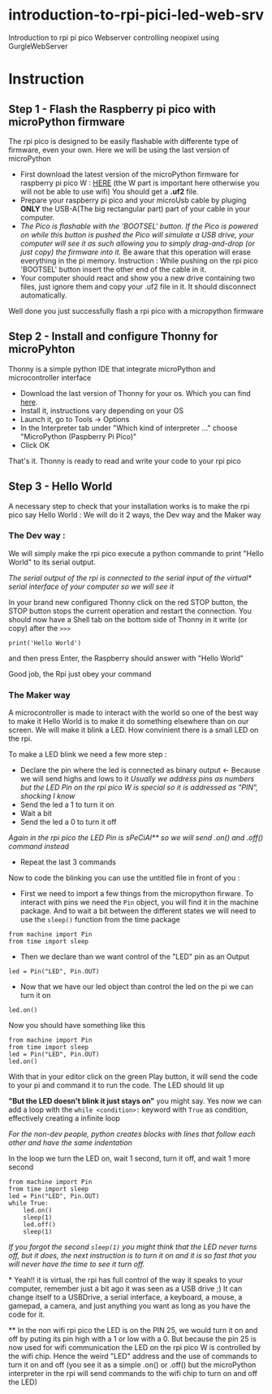 # introduction-to-rpi-pici-led-web-srv
Introduction to rpi pi pico Webserver controlling neopixel using GurgleWebServer


# Instruction

## Step 1 - Flash the Raspberry pi pico with microPython firmware

The rpi pico is designed to be easily flashable with differente type of firmware, even your own. Here we will be using the last version of microPython 

- First download the latest version of the microPython firmware for raspberry pi pico W  : [HERE](https://micropython.org/download/RPI_PICO_W/) (the W part is important here otherwise you will not be able to use wifi) You should get a **.uf2** file.
- Prepare your raspberry pi pico and your microUsb cable by pluging **ONLY** the USB-A(The big rectangular part) part of your cable in your computer.
- *The Pico is flashable with the 'BOOTSEL' button. If the Pico is powered on while this button is pushed the Pico will simulate a USB drive, your computer will see it as such allowing you to simply drag-and-drop (or just copy) the firmware into it.* Be aware that this operation will erase everything in the pi memory. Instruction : While pushing on the rpi pico 'BOOTSEL' button insert the other end of the cable in it.
- Your computer should react and show you a new drive containing two files, just ignore them and copy your .uf2 file in it. It should disconnect automatically.

Well done you just successfully flash a rpi pico with a micropython firmware

## Step 2 - Install and configure Thonny for microPyhton

Thonny is a simple python IDE that integrate microPython and microcontroller interface

- Download the last version of Thonny for your os. Which you can find [here](https://thonny.org/).
- Install it, instructions vary depending on your OS 
- Launch it, go to Tools -> Options
- In the Interpreter tab under "Which kind of interpreter ..." choose "MicroPython (Paspberry Pi Pico)"
- Click OK

That's it. Thonny is ready to read and write your code to your rpi pico

## Step 3 - Hello World

A necessary step to check that your installation works is to make the rpi pico say Hello World : We will do it 2 ways, the Dev way and the Maker way

### The Dev way :
We will simply make the rpi pico execute a python commande to print "Hello World" to its serial output.

*The serial output of the rpi is connected to the serial input of the virtual\* serial interface of your computer so we will see it*

In your brand new configured Thonny click on the red STOP button, the STOP button stops the current operation and restart the connection. You should now have a Shell tab on the bottom side of Thonny in it write (or copy) after the `>>>`

``print('Hello World') ``

and then press Enter, the Raspberry should answer with "Hello World"

Good job, the Rpi just obey your command

### The Maker way

A microcontroller is made to interact with the world so one of the best way to make it Hello World is to make it do something elsewhere than on our screen. We will make it blink a LED. How convinient there is a small LED on the rpi.

To make a LED blink we need a few more step :
- Declare the pin where the led is connected as binary output <- Because we will send highs and lows to it
*Usually we address pins as numbers but the LED Pin on the rpi pico W is special so it is addressed as "PIN", shocking I know*
- Send the led a 1 to turn it on 
- Wait a bit
- Send the led a 0 to turn it off

*Again in the rpi pico the LED Pin is sPeCiAl\*\* so we will send .on() and .off() command instead*
- Repeat the last 3 commands

Now to code the blinking you can use the untitled file in front of you :
- First we need to import a few things from the micropython firware. To interact with pins we need the `Pin` object, you will find it in the machine package. And to wait a bit between the different states we will need to use the `sleep()` function from the time package

```
from machine import Pin
from time import sleep
``` 

- Then we declare than we want control of the "LED" pin as an Output

```
led = Pin("LED", Pin.OUT)
```

- Now that we have our led object than control the led on the pi we can turn it on

```
led.on()
```
Now you should have something like this

```
from machine import Pin
from time import sleep
led = Pin("LED", Pin.OUT)
led.on()
```

With that in your editor click on the green Play button, it will send the code to your pi and command it to run the code. The LED should lit up

__"But the LED doesn't blink it just stays on"__ you might say. Yes now we can add a loop with the `while <condition>:` keyword with `True` as condition, effectively creating a infinite loop

*For the non-dev people, python creates blocks with lines that follow each other and have the same indentation*

In the loop we turn the LED on, wait 1 second, turn it off, and wait 1 more second

```
from machine import Pin
from time import sleep
led = Pin("LED", Pin.OUT)
while True:
    led.on()
    sleep(1)
    led.off()
    sleep(1)
```

*If you forgot the second `sleep(1)` you might think that the LED never turns off, but it does, the next instruction is to turn it on and it is so fast that you will never have the time to see it turn off.*




\* Yeah!! it is virtual, the rpi has full control of the way it speaks to your computer, remember just a bit ago it was seen as a USB drive ;) It can change itself to a USBDrive, a serial interface, a keyboard, a mouse, a gamepad, a camera, and just anything you want as long as you have the code for it.

\*\* In the non wifi rpi pico the LED is on the PIN 25, we would turn it on and off by puting its pin high with a 1 or low with a 0. But because the pin 25 is now used for wifi communication the LED on the rpi pico W is controlled by the wifi chip. Hence the weird "LED" address and the use of commands to turn it on and off (you see it as a simple .on() or .off() but the microPython interpreter in the rpi will send commands to the wifi chip to turn on and off the LED)